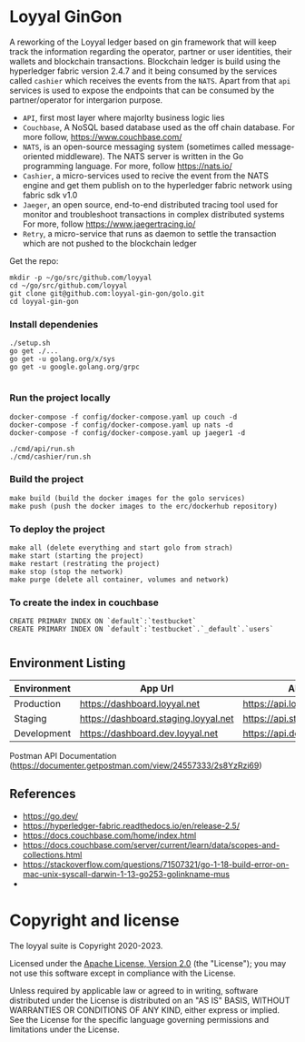 # Loyyal GinGon
A reworking of the Loyyal ledger based on gin framework that will keep track the information regarding the operator, partner or user identities, their wallets and blockchain transactions. Blockchain ledger is build using the hyperledger fabric version 2.4.7 and it being consumed by the services called `cashier` which receives the events from the `NATS`. Apart from that `api` services is used to expose the endpoints that can be consumed by the partner/operator for intergarion purpose.

- `API`, first most layer where majorlty business logic lies
- `Couchbase`, A NoSQL based database used as the off chain database. For more follow, https://www.couchbase.com/
- `NATS`, is an open-source messaging system (sometimes called message-oriented middleware). The NATS server is written in the Go programming language. For more, follow https://nats.io/
- `Cashier`, a micro-services used to recive the event from the NATS engine and get them publish on to the hyperledger fabric network using fabric sdk v1.0
- `Jaeger`, an open source, end-to-end distributed tracing tool used for monitor and troubleshoot transactions in complex distributed systems For more, follow https://www.jaegertracing.io/
- `Retry`, a micro-service that runs as daemon to settle the transaction which are not pushed to the blockchain ledger



Get the repo:
```
mkdir -p ~/go/src/github.com/loyyal
cd ~/go/src/github.com/loyyal
git clone git@github.com:loyyal-gin-gon/golo.git
cd loyyal-gin-gon
```

### Install dependenies
```
./setup.sh
go get ./...
go get -u golang.org/x/sys
go get -u google.golang.org/grpc


```
### Run the project locally

```
docker-compose -f config/docker-compose.yaml up couch -d
docker-compose -f config/docker-compose.yaml up nats -d
docker-compose -f config/docker-compose.yaml up jaeger1 -d

./cmd/api/run.sh
./cmd/cashier/run.sh

```

### Build the project

```
make build (build the docker images for the golo services)
make push (push the docker images to the erc/dockerhub repository)
```

### To deploy the project

```
make all (delete everything and start golo from strach)
make start (starting the project)
make restart (restrating the project)
make stop (stop the network)
make purge (delete all container, volumes and network)
```

### To create the index in couchbase
```
CREATE PRIMARY INDEX ON `default`:`testbucket`
CREATE PRIMARY INDEX ON `default`:`testbucket`.`_default`.`users`
```

#
## Environment Listing

| Environment | App Url | APi Url |
| --- | --- | --- |
| Production | https://dashboard.loyyal.net | https://api.loyyal.net |
| Staging | https://dashboard.staging.loyyal.net | https://api.staging.loyyal.net |
| Development | https://dashboard.dev.loyyal.net | https://api.dev.loyyal.net |


Postman API Documentation (https://documenter.getpostman.com/view/24557333/2s8YzRzi69)


## References
- https://go.dev/
- https://hyperledger-fabric.readthedocs.io/en/release-2.5/
- https://docs.couchbase.com/home/index.html
- https://docs.couchbase.com/server/current/learn/data/scopes-and-collections.html
- https://stackoverflow.com/questions/71507321/go-1-18-build-error-on-mac-unix-syscall-darwin-1-13-go253-golinkname-mus
- 

# Copyright and license

The loyyal suite is Copyright 2020-2023.

Licensed under the [Apache License, Version 2.0][license] (the "License");
you may not use this software except in compliance with the License.

Unless required by applicable law or agreed to in writing, software
distributed under the License is distributed on an "AS IS" BASIS,
WITHOUT WARRANTIES OR CONDITIONS OF ANY KIND, either express or implied.
See the License for the specific language governing permissions and
limitations under the License.

[license]: http://www.apache.org/licenses/LICENSE-2.0